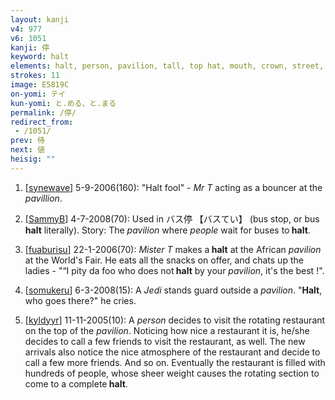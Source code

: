 ```yaml
---
layout: kanji
v4: 977
v6: 1051
kanji: 停
keyword: halt
elements: halt, person, pavilion, tall, top hat, mouth, crown, street, nail, spike
strokes: 11
image: E5819C
on-yomi: テイ
kun-yomi: と.める、と.まる
permalink: /停/
redirect_from:
 - /1051/
prev: 侍
next: 値
heisig: ""
---
```


1) [<a href="http://kanji.koohii.com/profile/synewave">synewave</a>] 5-9-2006(160): &quot;Halt fool&quot; - <em>Mr T</em> acting as a bouncer at the <em>pavillion</em>.

2) [<a href="http://kanji.koohii.com/profile/SammyB">SammyB</a>] 4-7-2008(70): Used in バス停 【バスてい】 (bus stop, or bus <strong>halt</strong> literally). Story: The <em>pavilion</em> where <em>people</em> wait for buses to<strong> halt</strong>.

3) [<a href="http://kanji.koohii.com/profile/fuaburisu">fuaburisu</a>] 22-1-2006(70): <em>Mister T</em> makes a<strong> halt</strong> at the African <em>pavilion</em> at the World&#039;s Fair. He eats all the snacks on offer, and chats up the ladies - &quot;“I pity da foo who does not<strong> halt</strong> by your <em>pavilion</em>, it&#039;s the best !&quot;.

4) [<a href="http://kanji.koohii.com/profile/somukeru">somukeru</a>] 6-3-2008(15): A <em>Jedi</em> stands guard outside a <em>pavilion</em>. &quot;<strong>Halt</strong>, who goes there?&quot; he cries.

5) [<a href="http://kanji.koohii.com/profile/kyldyyr">kyldyyr</a>] 11-11-2005(10): A <em>person</em> decides to visit the rotating restaurant on the top of the <em>pavilion</em>. Noticing how nice a restaurant it is, he/she decides to call a few friends to visit the restaurant, as well. The new arrivals also notice the nice atmosphere of the restaurant and decide to call a few more friends. And so on. Eventually the restaurant is filled with hundreds of people, whose sheer weight causes the rotating section to come to a complete<strong> halt</strong>.

